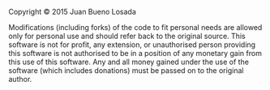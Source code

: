 Copyright © 2015 Juan Bueno Losada

Modifications (including forks) of the code to fit personal needs are allowed only for personal use and should refer back to the original source. This software is not for profit, any extension, or unauthorised person providing this software is not authorised to be in a position of any monetary gain from this use of this software. Any and all money gained under the use of the software (which includes donations) must be passed on to the original author.

